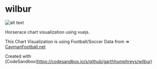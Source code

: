 # wilbur

![alt text](https://media.giphy.com/media/3oz8xAmT1v0SDWBhUk/giphy.gif)

Horserace chart visualization using vuejs.

This Chart Visualization is using Football/Soccer Data from => [CaymanFootball.net](https://caymanfootball.net/)

Created with [CodeSandbox(https://codesandbox.io/s/github/garthhumphreys/wilbur)

